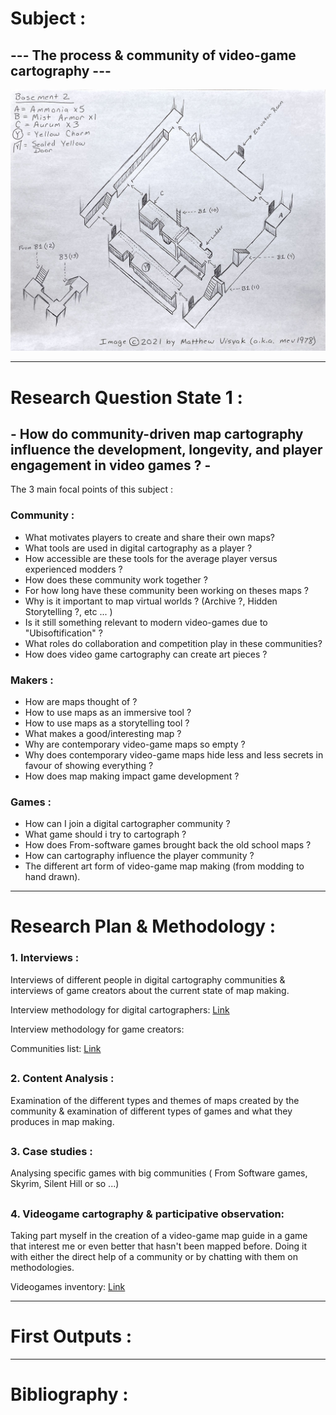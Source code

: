 # Subject :

## --- The process & community of video-game cartography ---

![breath of fire iv map](img/in-gamefaqs-by-matthew-visyak-for-breath-of-fire-iv-castle-basement-2.jpg)

---
# Research Question State 1 :

## - How do community-driven map cartography influence the development, longevity, and player engagement in video games ? -

The 3 main focal points of this subject : 

### Community :

- What motivates players to create and share their own maps?
- What tools are used in digital cartography as a player ?
- How accessible are these tools for the average player versus experienced modders ?
- How does these community work together ?
- For how long have these community been working on theses maps ?
- Why is it important to map virtual worlds ? (Archive ?, Hidden Storytelling ?, etc ... )
- Is it still something relevant to modern video-games due to "Ubisoftification" ?
- What roles do collaboration and competition play in these communities?
- How does video game cartography can create art pieces ?

### Makers :

- How are maps thought of ?
- How to use maps as an immersive tool ?
- How to use maps as a storytelling tool ?
- What makes a good/interesting map ?
- Why are contemporary video-game maps so empty ?
- Why does contemporary video-game maps hide less and less secrets in favour of showing everything ?
- How does map making impact game development ?

### Games :

- How can I join a digital cartographer community ?
- What game should i try to cartograph ?
- How does From-software games brought back the old school maps ?
- How can cartography influence the player community ?
- The different art form of video-game map making (from modding to hand drawn).

---
# Research Plan & Methodology :

### 1. Interviews : 
Interviews of different people in digital cartography communities & interviews of game creators about the current state of map making.

Interview methodology for digital cartographers: [Link](https://github.com/chap0ng/md-master-thesis/tree/main/METHOD/24.05.26-interview-comunity)

Interview methodology for game creators: 

Communities list: [Link](https://github.com/chap0ng/md-master-thesis/tree/main/DATA/24.05.16-communities-list)
##

### 2. Content Analysis : 
Examination of the different types and themes of maps created by the community & examination of different types of games and what they produces in map making.

##
### 3. Case studies :
Analysing specific games with big communities ( From Software games, Skyrim, Silent Hill or so ...)

##
### 4. Videogame cartography & participative observation: 
Taking part myself in the creation of a video-game map guide in a game that interest me or even better that hasn't been mapped before. Doing it with either the direct help of a community or by chatting with them on methodologies.

Videogames inventory: [Link](https://github.com/chap0ng/md-master-thesis/tree/main/DATA/24.05.15-videogames-inventory)



---

# First Outputs : 




---
# Bibliography :

